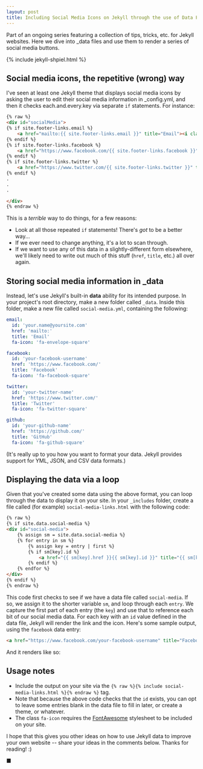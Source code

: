 ```yaml
---
layout: post
title: Including Social Media Icons on Jekyll through the use of Data Files
---
```

Part of an ongoing series featuring a collection of tips, tricks, etc. for Jekyll websites. Here we dive into _data files and use them to render a series of social media buttons.
<!--more-->

{% include jekyll-shpiel.html %}

## Social media icons, the repetitive (wrong) way
I've seen at least one Jekyll theme that displays social media icons by asking the user to
edit their social media information in _config.yml, and then it checks each.and.every.key via separate `if` statements. For instance:

~~~~~ html
{% raw %}
<div id="socialMedia">
{% if site.footer-links.email %}
    <a href="mailto:{{ site.footer-links.email }}" title="Email"><i class="fa fa-envelope-square"></i></a>
{% endif %}
{% if site.footer-links.facebook %}
    <a href="https://www.facebook.com/{{ site.footer-links.facebook }}" title="Facebook"><i class="fa fa-facebook-square"></i></a>
{% endif %}
{% if site.footer-links.twitter %}
    <a href="https://www.twitter.com/{{ site.footer-links.twitter }}" title="Twitter"><i class="fa fa-twitter-square"></i></a>
{% endif %}
.
.
.

</div>
{% endraw %}
~~~~~

This is a *terrible* way to do things, for a few reasons:
- Look at all those repeated `if` statements! There's *got* to be a better way...
- If we ever need to change anything, it's a lot to scan through.
- If we want to use any of this data in a slightly-different form elsewhere, we'll likely need to write out much of this stuff (`href`, `title`, etc.) all over again.


## Storing social media information in _data
Instead, let's use Jekyll's built-in **data** ability for its intended purpose. In your project's root directory, make a new folder called `_data`. Inside this folder, make a new file called `social-media.yml`, containing the following:

~~~~~ yaml
email:
  id: 'your.name@yoursite.com'
  href: 'mailto:'
  title: 'Email'
  fa-icon: 'fa-envelope-square'

facebook:
  id: 'your-facebook-username'
  href: 'https://www.facebook.com/'
  title: 'Facebook'
  fa-icon: 'fa-facebook-square'

twitter:
  id: 'your-twitter-name'
  href: 'https://www.twitter.com/'
  title: 'Twitter'
  fa-icon: 'fa-twitter-square'

github:
  id: 'your-github-name'
  href: 'https://github.com/'
  title: 'GitHub'
  fa-icon: 'fa-github-square'
~~~~~

(It's really up to you how you want to format your data. Jekyll provides support for YML, JSON, and CSV data formats.)

## Displaying the data via a loop
Given that you've created some data using the above format, you can loop through the data to display it on your site. In your `_includes` folder, create a file called (for example) `social-media-links.html` with the following code:

~~~~~ html
{% raw %}
{% if site.data.social-media %}
<div id="social-media">
    {% assign sm = site.data.social-media %}
    {% for entry in sm %}
        {% assign key = entry | first %}
        {% if sm[key].id %}
            <a href="{{ sm[key].href }}{{ sm[key].id }}" title="{{ sm[key].title }}"><i class="fa {{ sm[key].fa-icon }}"></i></a>
        {% endif %}
    {% endfor %}
</div>
{% endif %}
{% endraw %}
~~~~~

This code first checks to see if we have a data file called `social-media`. If so, we assign it to the shorter variable `sm`, and loop through each `entry`. We capture the first part of each entry (the `key`) and use that to reference each bit of our social media data. For each key with an `id` value defined in the data file, Jekyll will render the link and the icon. Here's some sample output, using the `facebook` data entry:

~~~~~ html
<a href="https://www.facebook.com/your-facebook-username" title="Facebook"><i class="fa fa-facebook-square"></i></a>
~~~~~

And it renders like so: <a href="https://www.facebook.com/thereeljess" title="Facebook"><i class="fa fa-facebook-square"></i></a>

## Usage notes
- Include the output on your site via the `{% raw %}{% include social-media-links.html %}{% endraw %}` tag.
- Note that because the above code checks that the `id` exists, you can opt to leave some entries blank in the data file to fill in later, or create a theme, or whatever.
- The class `fa-icon` requires the [FontAwesome](http://fontawesome.io/) stylesheet to be included on your site.

I hope that this gives you other ideas on how to use Jekyll data to improve your own website -- share your ideas in the comments below. Thanks for reading! :)

■